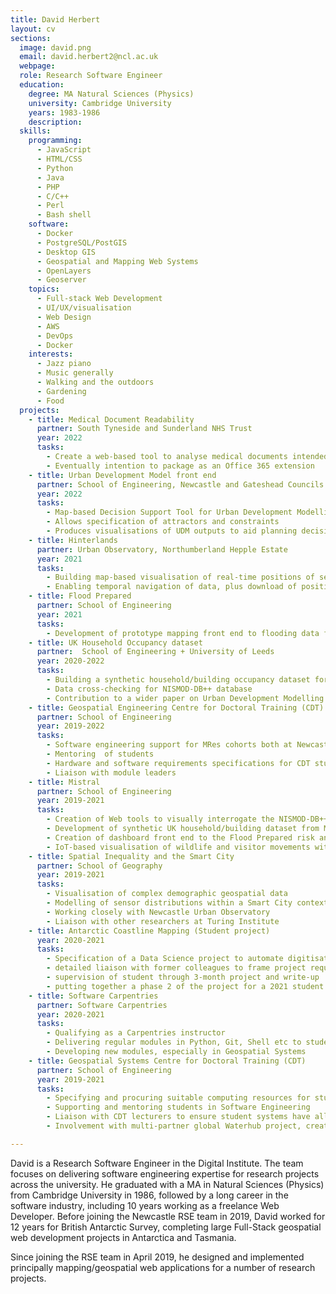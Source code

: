 ```yaml
---
title: David Herbert
layout: cv
sections:
  image: david.png
  email: david.herbert2@ncl.ac.uk
  webpage: 
  role: Research Software Engineer
  education:
    degree: MA Natural Sciences (Physics)
    university: Cambridge University
    years: 1983-1986
    description: 
  skills:
    programming:
      - JavaScript
      - HTML/CSS
      - Python
      - Java
      - PHP
      - C/C++
      - Perl
      - Bash shell
    software:
      - Docker
      - PostgreSQL/PostGIS
      - Desktop GIS
      - Geospatial and Mapping Web Systems
      - OpenLayers
      - Geoserver
    topics:
      - Full-stack Web Development
      - UI/UX/visualisation
      - Web Design
      - AWS
      - DevOps
      - Docker
    interests:
      - Jazz piano
      - Music generally
      - Walking and the outdoors
      - Gardening
      - Food
  projects:
    - title: Medical Document Readability
      partner: South Tyneside and Sunderland NHS Trust
      year: 2022
      tasks:
        - Create a web-based tool to analyse medical documents intended for the public for readability
        - Eventually intention to package as an Office 365 extension
    - title: Urban Development Model front end
      partner: School of Engineering, Newcastle and Gateshead Councils     
      year: 2022
      tasks:
        - Map-based Decision Support Tool for Urban Development Modelling
        - Allows specification of attractors and constraints
        - Produces visualisations of UDM outputs to aid planning decisions
    - title: Hinterlands
      partner: Urban Observatory, Northumberland Hepple Estate
      year: 2021
      tasks:
        - Building map-based visualisation of real-time positions of sensor-equipped animals on Hepple Estate
        - Enabling temporal navigation of data, plus download of positional data within time boundaries
    - title: Flood Prepared
      partner: School of Engineering
      year: 2021
      tasks:
        - Development of prototype mapping front end to flooding data for Newcastle
    - title: UK Household Occupancy dataset
      partner:  School of Engineering + University of Leeds
      year: 2020-2022
      tasks:
        - Building a synthetic household/building occupancy dataset for UK from OS MasterMap and 2011 Census data
        - Data cross-checking for NISMOD-DB++ database
        - Contribution to a wider paper on Urban Development Modelling and Digital Twins
    - title: Geospatial Engineering Centre for Doctoral Training (CDT)
      partner: School of Engineering
      year: 2019-2022
      tasks:
        - Software engineering support for MRes cohorts both at Newcastle and Nottingham
        - Mentoring  of students
        - Hardware and software requirements specifications for CDT students
        - Liaison with module leaders
    - title: Mistral
      partner: School of Engineering
      year: 2019-2021
      tasks:
        - Creation of Web tools to visually interrogate the NISMOD-DB++ UK Infrastructure database
        - Development of synthetic UK household/building dataset from MasterMap and Census data
        - Creation of dashboard front end to the Flood Prepared risk analysis modelling
        - IoT-based visualisation of wildlife and visitor movements within Northumbria National Park
    - title: Spatial Inequality and the Smart City
      partner: School of Geography
      year: 2019-2021
      tasks:
        - Visualisation of complex demographic geospatial data
        - Modelling of sensor distributions within a Smart City context
        - Working closely with Newcastle Urban Observatory
        - Liaison with other researchers at Turing Institute
    - title: Antarctic Coastline Mapping (Student project)
      year: 2020-2021
      tasks:
        - Specification of a Data Science project to automate digitisation of Antarctic ice coastline
        - detailed liaison with former colleagues to frame project requirements
        - supervision of student through 3-month project and write-up
        - putting together a phase 2 of the project for a 2021 student to start in June
    - title: Software Carpentries
      partner: Software Carpentries
      year: 2020-2021
      tasks:
        - Qualifying as a Carpentries instructor
        - Delivering regular modules in Python, Git, Shell etc to students
        - Developing new modules, especially in Geospatial Systems 
    - title: Geospatial Systems Centre for Doctoral Training (CDT)
      partner: School of Engineering
      year: 2019-2021
      tasks:
        - Specifying and procuring suitable computing resources for students
        - Supporting and mentoring students in Software Engineering
        - Liaison with CDT lecturers to ensure student systems have all required software for taught modules
        - Involvement with multi-partner global Waterhub project, creating a geospatial data sharing platform

---
```

David is a Research Software Engineer in the Digital Institute. The team focuses on delivering software engineering expertise for research projects across the university. He graduated with a MA in Natural Sciences (Physics) from Cambridge University in 1986, followed by a long career in the software industry, including 10 years working as a freelance Web Developer. Before joining the Newcastle RSE team in 2019, David worked for 12 years for British Antarctic Survey, completing large Full-Stack geospatial web development projects in Antarctica and Tasmania.  

Since joining the RSE team in April 2019, he designed and implemented principally mapping/geospatial web applications for a number of research projects.
